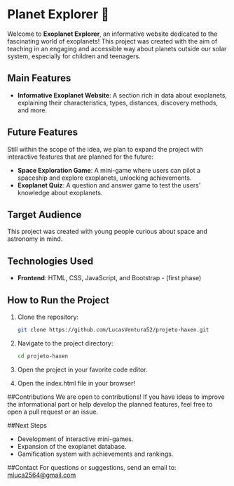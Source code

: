 # Planet Explorer 🚀

Welcome to **Exoplanet Explorer**, an informative website dedicated to the fascinating world of exoplanets! This project was created with the aim of teaching in an engaging and accessible way about planets outside our solar system, especially for children and teenagers.

## Main Features

- **Informative Exoplanet Website**: A section rich in data about exoplanets, explaining their characteristics, types, distances, discovery methods, and more.

## Future Features

Still within the scope of the idea, we plan to expand the project with interactive features that are planned for the future:

- **Space Exploration Game**: A mini-game where users can pilot a spaceship and explore exoplanets, unlocking achievements.
- **Exoplanet Quiz**: A question and answer game to test the users' knowledge about exoplanets.

## Target Audience

This project was created with young people curious about space and astronomy in mind.

## Technologies Used

- **Frontend**: HTML, CSS, JavaScript, and Bootstrap - (first phase)

## How to Run the Project

1. Clone the repository:
   ```bash
   git clone https://github.com/LucasVentura52/projeto-haxen.git
   
2. Navigate to the project directory:
    ```bash
    cd projeto-haxen

3. Open the project in your favorite code editor.

4. Open the index.html file in your browser!

##Contributions
We are open to contributions! If you have ideas to improve the informational part or help develop the planned features, feel free to open a pull request or an issue.

##Next Steps
- Development of interactive mini-games.
- Expansion of the exoplanet database.
- Gamification system with achievements and rankings.
  
##Contact
For questions or suggestions, send an email to: mluca2564@gmail.com
